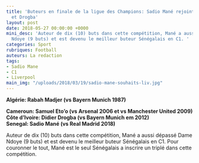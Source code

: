 ```yaml
---
title: 'Buteurs en finale de la ligue des Champions: Sadio Mané rejoint Madjer, Eto’o
  et Drogba'
layout: post
date: 2018-05-27 00:00:00 +0000
mini_desc: 'Auteur de dix (10) buts dans cette compétition, Mané a aussi dépassé Dame
  Ndoye (9 buts) et est devenu le meilleur buteur Sénégalais en C1. '
categories: Sport
rubriques: Football
auteurs: La redaction
tags:
- Sadio Mane
- C1
- Liverpool
main_img: "/uploads/2018/03/19/sadio-mane-souhaits-liv.jpg"
---
```

**Algérie: Rabah Madjer (vs Bayern Munich 1987)**

**Cameroun: Samuel Eto’o (vs Arsenal 2006 et vs Manchester United 2009)**  
**Côte d’Ivoire: Didier Drogba (vs Bayern Munich em 2012)**  
**Senegal: Sadio Mané (vs Real Madrid 2018)**

Auteur de dix (10) buts dans cette compétition, Mané a aussi dépassé Dame Ndoye (9 buts) et est devenu le meilleur buteur Sénégalais en C1. Pour couronner le tout, Mané est le seul Sénégalais a inscrire un triplé dans cette compétition.